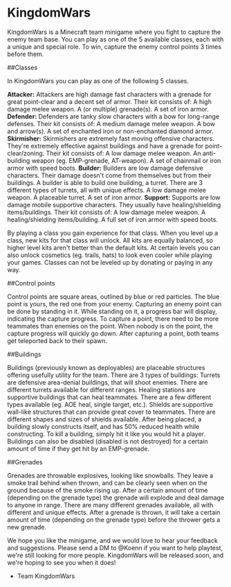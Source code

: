 # KingdomWars

KingdomWars is a Minecraft team minigame where you fight to capture the enemy team base. You can play as one of the 5 available classes, each with a unique and special role. To win, capture the enemy control points 3 times before them.


##Classes

In KingdomWars you can play as one of the following 5 classes.

**Attacker:**
Attackers are high damage fast characters with a grenade for great point-clear and a decent set of armor. Their kit consists of:
A high damage melee weapon.
A (or multiple) grenade(s).
A set of iron armor.
**Defender:**
Defenders are tanky slow characters with a bow for long-range defenses. Their kit consists of:
A medium damage melee weapon.
A bow and arrow(s).
A set of enchanted iron or non-enchanted diamond armor.
**Skirmisher:**
Skirmishers are extremely fast moving offensive characters. They're extremely effective against buildings and have a grenade for point-clear/zoning. Their kit consists of:
A low damage melee weapon.
An anti-building weapon (eg. EMP-grenade, AT-weapon).
A set of chainmail or iron armor with speed boots.
**Builder:**
Builders are low damage defensive characters. Their damage doesn't come from themselves but from their buildings. A builder is able to build one building, a turret. There are 3 different types of turrets, all with unique effects.
A low damage melee weapon.
A placeable turret.
A set of iron armor.
**Support:**
Supports are low damage mobile supportive characters. They usually have healing/shielding items/buildings. Their kit consists of:
A low damage melee weapon.
A healing/shielding items/building.
A full set of iron armor with speed boots.

By playing a class you gain experience for that class. When you level up a class, new kits for that class will unlock. All kits are equally balanced, so higher level kits aren't better than the default kits. At certain levels you can also unlock cosmetics (eg. trails, hats) to look even cooler while playing your games. Classes can not be leveled up by donating or paying in any way.

##Control points

Control points are square areas, outlined by blue or red particles. The blue point is yours, the red one from your enemy. Capturing an enemy point can be done by standing in it. While standing on it, a progress bar will display, indicating the capture progress. To capture a point, there need to be more teammates than enemies on the point. When nobody is on the point, the capture progress will quickly go down. After capturing a point, both teams get teleported back to their spawn.

##Buildings

Buildings (previously known as deployables) are placeable structures offering usefully utility for the team. There are 3 types of buildings:
Turrets are defensive area-denial buildings, that will shoot enemies. There are different turrets available for different ranges.
Healing stations are supportive buildings that can heal teammates. There are a few different types available (eg. AOE heal, single target, etc.).
Shields are supportive wall-like structures that can provide great cover to teammates. There are different shapes and sizes of shields available.
After being placed, a building slowly constructs itself, and has 50% reduced health while constructing.
To kill a building, simply hit it like you would hit a player. Buildings can also be disabled (disabled is not destroyed) for a certain amount of time if they get hit by an EMP-grenade.

##Grenades

Grenades are throwable explosives, looking like snowballs. They leave a smoke trail behind when thrown, and can be clearly seen when on the ground because of the smoke rising up. After a certain amount of time (depending on the grenade type) the grenade will explode and deal damage to anyone in range. There are many different grenades available, all with different and unique effects. After a grenade is thrown, it will take a certain amount of time (depending on the grenade type) before the thrower gets a new grenade. 



We hope you like the minigame, and we would love to hear your feedback and suggestions. Please send a DM to @Koenn if you want to help playtest, we're still looking for more people.
KingdomWars will be released soon, and we're hoping to see you when it does!

- Team KingdomWars